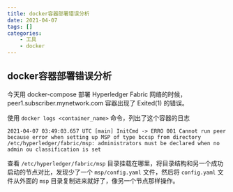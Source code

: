 ```yaml
---
title: docker容器部署错误分析
date: 2021-04-07
tags: []
categories: 
    - 工具
    - docker
---
```


## docker容器部署错误分析

今天用 docker-compose 部署 Hyperledger Fabric 网络的时候， peer1.subscriber.mynetwork.com 容器出现了 Exited(1) 的错误。

使用 `docker logs <container_name>` 命令，列出了这个容器的日志

```code
2021-04-07 03:49:03.657 UTC [main] InitCmd -> ERRO 001 Cannot run peer because error when setting up MSP of type bccsp from directory /etc/hyperledger/fabric/msp: administrators must be declared when no admin ou classification is set
```

查看 `/etc/hyperledger/fabric/msp` 目录挂载在哪里，将目录结构和另一个成功启动的节点对比，发现少了一个 `msp/config.yaml` 文件，然后将 `config.yaml` 文件从外面的 `msp` 目录复制进来就好了，像另一个节点那样操作。
